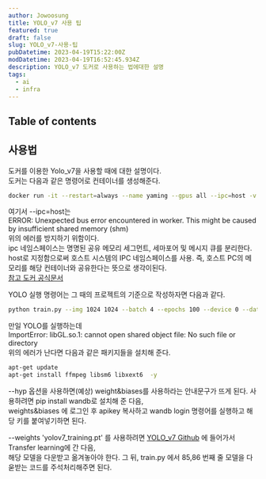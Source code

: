 ```yaml
---
author: Jowoosung
title: YOLO_v7 사용 팁
featured: true
draft: false
slug: YOLO_v7-사용-팁
pubDatetime: 2023-04-19T15:22:00Z
modDatetime: 2023-04-19T16:52:45.934Z
description: YOLO_v7 도커로 사용하는 법에대한 설명
tags: 
  - ai
  - infra
---  
```


## Table of contents


## 사용법  
도커를 이용한 Yolo_v7을 사용할 때에 대한 설명이다.  
도커는 다음과 같은 명령어로 컨테이너를 생성해준다.  
```bash
docker run -it --restart=always --name yaming --gpus all --ipc=host -v /mnt/d/yaming_dataset:/data -p 8888:8888 pytorch/pytorch
```
여기서 --ipc=host는  
ERROR: Unexpected bus error encountered in worker. This might be caused by insufficient shared memory (shm)  
위의 에러를 방지하기 위함이다.  
ipc 네임스페이스는 명명된 공유 메모리 세그먼트, 세마포어 및 메시지 큐를 분리한다.  
host로 지정함으로써 호스트 시스템의 IPC 네임스페이스를 사용. 즉, 호스트 PC의 메모리를 해당 컨테이너와 공유한다는 뜻으로 생각이된다.  
[참고 도커 공식문서](https://docs.docker.com/engine/reference/run/#ipc-settings---ipc)   
  
YOLO 실행 명령어는 그 때의 프로젝트의 기준으로 작성하자면 다음과 같다.  
```bash
python train.py --img 1024 1024 --batch 4 --epochs 100 --device 0 --data ./data/data.yaml --cfg ./cfg/training/yolov7.yaml --weights 'yolov7_training.pt' --name yolov7_result --hyp data/hyp.scratch.custom.yaml --workers 6
```

만일 YOLO를 실행하는데  
ImportError: libGL.so.1: cannot open shared object file: No such file or directory  
위의 에러가 난다면 다음과 같은 패키지들을 설치해 준다.  
```bash
apt-get update
apt-get install ffmpeg libsm6 libxext6  -y
```
  
--hyp 옵션을 사용하면(예상) weight&biases를 사용하라는 안내문구가 뜨게 된다. 사용하려면 pip install wandb로 설치해 준 다음,  
weights&biases 에 로그인 후 apikey 복사하고 wandb login 명령어를 실행하고 해당 키를 붙여넣기하면 된다.  
  
--weights 'yolov7_training.pt' 를 사용하려면 [YOLO_v7 Github](https://github.com/WongKinYiu/yolov7) 에 들어가서 Transfer learning에 간 다음,  
해당 모델을 다운받고 옮겨놓아야 한다. 그 뒤, train.py 에서 85,86 번째 줄 모델을 다욷받는 코드를 주석처리해주면 된다.  

